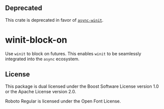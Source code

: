 ## Deprecated

This crate is deprecated in favor of [`async-winit`].

[`async-winit`]: https://crates.io/crates/async-winit

# winit-block-on

Use `winit` to block on futures. This enables `winit` to be seamlessly integrated into the `async` ecosystem.

## License

This package is dual licensed under the Boost Software License version 1.0 or the Apache License version 2.0.

Roboto Regular is licensed under the Open Font License.
